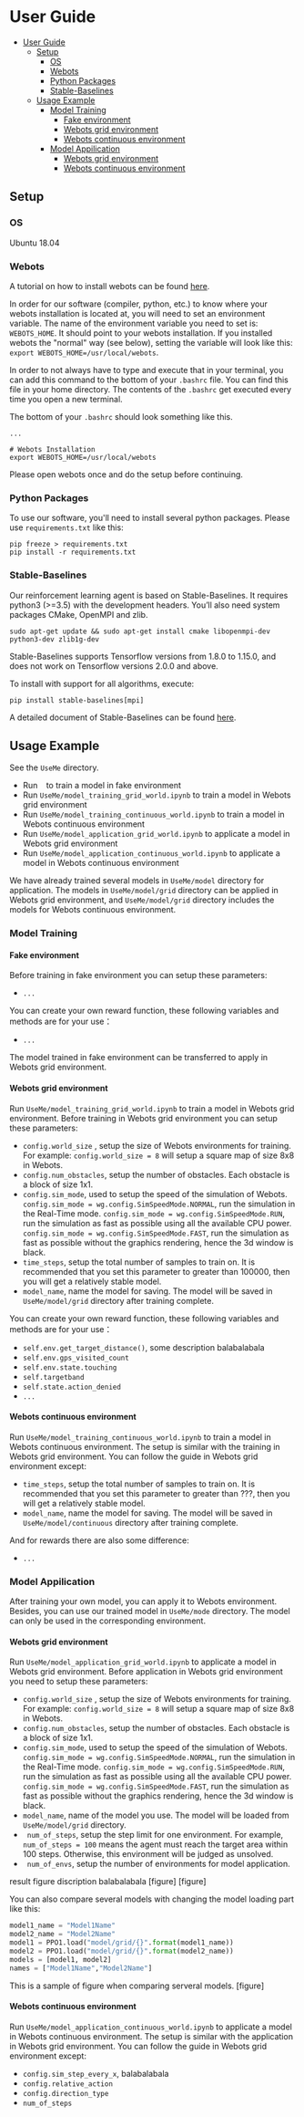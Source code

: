 # User Guide
- [User Guide](#user-guide)
  * [Setup](#setup)
    + [OS](#os)
    + [Webots](#webots)
    + [Python Packages](#python-packages)
    + [Stable-Baselines](#stable-baselines)
  * [Usage Example](#usage-example)
    + [Model Training](#model-training)
      - [Fake environment](#fake-environment)
      - [Webots grid environment](#webots-grid-environment)
      - [Webots continuous environment](#webots-continuous-environment)
    + [Model Appilication](#model-appilication)
      - [Webots grid environment](#webots-grid-environment-1)
      - [Webots continuous environment](#webots-continuous-environment-1)



## Setup

### OS
Ubuntu 18.04
### Webots
A tutorial on how to install webots can be found [here](https://cyberbotics.com/doc/guide/installation-procedure).

In order for our software (compiler, python, etc.) to know where your webots installation is located at, you will need to set an environment variable. The name of the environment variable you need to set is: `WEBOTS_HOME`. It should point to your webots installation. If you installed webots the "normal" way (see below), setting the variable will look like this: `export WEBOTS_HOME=/usr/local/webots`.

In order to not always have to type and execute that in your terminal, you can add this command to the bottom of your `.bashrc` file. You can find this file in your home directory. The contents of the `.bashrc` get executed every time you open a new terminal.

The bottom of your `.bashrc` should look something like this.
```
...

# Webots Installation
export WEBOTS_HOME=/usr/local/webots
```
Please open webots once and do the setup before continuing. 

### Python Packages
To use our software, you'll need to install several python packages. Please use `requirements.txt` like this:
```
pip freeze > requirements.txt
pip install -r requirements.txt
```
### Stable-Baselines
Our reinforcement learning agent is based on Stable-Baselines. It requires python3 (>=3.5) with the development headers. You’ll also need system packages CMake, OpenMPI and zlib. 
```
sudo apt-get update && sudo apt-get install cmake libopenmpi-dev python3-dev zlib1g-dev
```
Stable-Baselines supports Tensorflow versions from 1.8.0 to 1.15.0, and does not work on Tensorflow versions 2.0.0 and above. 

To install with support for all algorithms,  execute:
```
pip install stable-baselines[mpi]
```
A detailed document of Stable-Baselines can be found [here](https://stable-baselines.readthedocs.io/en/master/index.html).


## Usage Example

See the `UseMe` directory.
* Run ` ` to train a model in fake environment
* Run `UseMe/model_training_grid_world.ipynb` to train a model in Webots grid environment
* Run `UseMe/model_training_continuous_world.ipynb` to train a model in Webots continuous environment
* Run `UseMe/model_application_grid_world.ipynb` to applicate a model in Webots grid environment
* Run `UseMe/model_application_continuous_world.ipynb` to applicate a model in Webots continuous environment

We have already trained several models in `UseMe/model` directory for application. The models in `UseMe/model/grid` directory can be applied in Webots grid environment, and `UseMe/model/grid` directory includes the models for Webots continuous environment.

### Model Training

#### Fake environment
Before training in fake environment you can setup these parameters:
* `...`

You can create your own reward function, these following variables and methods are for your use：
* `...`

The model trained in fake environment can be transferred to apply in Webots grid environment.
#### Webots grid environment
Run `UseMe/model_training_grid_world.ipynb` to train a model in Webots grid environment. Before training in Webots grid environment you can setup these parameters:
* `config.world_size` , setup the size of Webots environments for training. For example: `config.world_size = 8` will setup a square map of size 8x8 in Webots.
* `config.num_obstacles`, setup the number of obstacles. Each obstacle is a block of size 1x1.
* `config.sim_mode`, used to setup the speed of the simulation of Webots. 
`config.sim_mode = wg.config.SimSpeedMode.NORMAL`, run the simulation in the Real-Time mode.
`config.sim_mode = wg.config.SimSpeedMode.RUN`, run the simulation as fast as possible using all the available CPU power. 
`config.sim_mode = wg.config.SimSpeedMode.FAST`, run the simulation as fast as possible without the graphics rendering, hence the 3d window is black.
* `time_steps`, setup the total number of samples to train on. It is recommended that you set this parameter to greater than 100000, then you will get a relatively stable model.
* `model_name`, name the model for saving. The model will be saved in `UseMe/model/grid` directory after training complete.

You can create your own reward function, these following variables and methods are for your use：
* `self.env.get_target_distance()`, some description balabalabala
* `self.env.gps_visited_count`
* `self.env.state.touching`
* `self.targetband`
* `self.state.action_denied`
* `...`




#### Webots continuous environment
Run `UseMe/model_training_continuous_world.ipynb` to train a model in Webots continuous environment. The setup is similar with the training in Webots grid environment. You can follow the guide in Webots grid environment except:
* `time_steps`, setup the total number of samples to train on. It is recommended that you set this parameter to greater than ???, then you will get a relatively stable model.
* `model_name`, name the model for saving. The model will be saved in `UseMe/model/continuous` directory after training complete.

And for rewards there are also some difference:
* `...`
### Model Appilication
After training your own model, you can apply it to Webots environment. Besides, you can use our trained model in `UseMe/mode` directory. The model can only be used in the corresponding environment.
#### Webots grid environment
Run `UseMe/model_application_grid_world.ipynb` to applicate a model in Webots grid environment. Before application in Webots grid environment you need to setup these parameters:
* `config.world_size` , setup the size of Webots environments for training. For example: `config.world_size = 8` will setup a square map of size 8x8 in Webots.
* `config.num_obstacles`, setup the number of obstacles. Each obstacle is a block of size 1x1.
* `config.sim_mode`, used to setup the speed of the simulation of Webots. 
`config.sim_mode = wg.config.SimSpeedMode.NORMAL`, run the simulation in the Real-Time mode.
`config.sim_mode = wg.config.SimSpeedMode.RUN`, run the simulation as fast as possible using all the available CPU power. 
`config.sim_mode = wg.config.SimSpeedMode.FAST`, run the simulation as fast as possible without the graphics rendering, hence the 3d window is black.
* `model_name`, name of the model you use. The model will be loaded from `UseMe/model/grid` directory.
* ` num_of_steps`, setup the step limit for one environment. For example, `num_of_steps = 100` means the agent must reach the target area within 100 steps. Otherwise, this environment will be judged as unsolved.
* ` num_of_envs`, setup the number of environments for model application. 

result figure discription balabalabala
[figure]
[figure]

You can also compare several models with changing the model loading part like this:
```python
model1_name = "Model1Name"
model2_name = "Model2Name"
model1 = PPO1.load("model/grid/{}".format(model1_name))
model2 = PPO1.load("model/grid/{}".format(model2_name))
models = [model1, model2]
names = ["Model1Name","Model2Name"]
```

This is a sample of figure when comparing serveral models.
[figure]
#### Webots continuous environment
Run `UseMe/model_application_continuous_world.ipynb` to applicate a model in Webots continuous environment. The setup is similar with the application in Webots grid environment. You can follow the guide in Webots grid environment except:
* `config.sim_step_every_x`, balabalabala
* `config.relative_action`
* `config.direction_type`
* `num_of_steps`
